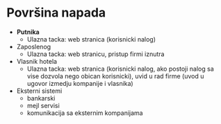 # Površina napada
* **Putnika** 
    - Ulazna tacka: web stranica (korisnicki nalog)
* Zaposlenog
    - Ulazna tacka: web stranicu, pristup firmi iznutra
* Vlasnik hotela
    - Ulazna tacka: web stranica (korisnicki nalog, ako postoji nalog sa vise dozvola nego obican korisnicki), uvid u rad firme (uvod u ugovor izmedju kompanije i vlasnika)
* Eksterni sistemi 
    - bankarski
    - mejl servisi
    - komunikacija sa eksternim kompanijama
